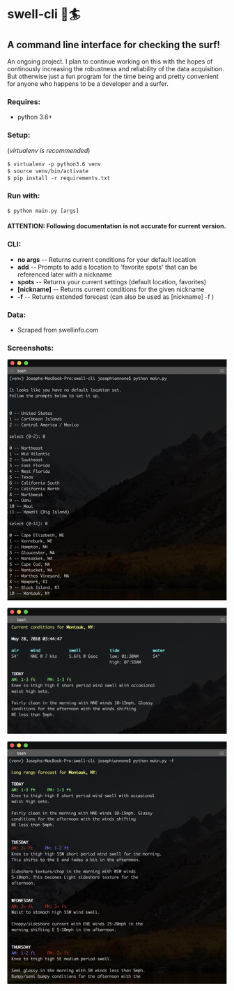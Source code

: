 # swell-cli :ocean::surfer:

## A command line interface for checking the surf!

An ongoing project. I plan to continue working on this with the hopes of continously increasing the robustness and reliability of the data acquisition. But otherwise just a fun program for the time being and pretty convenient for anyone who happens to be a developer and a surfer.

### Requires:
- python 3.6+

### Setup:
(*virtualenv is recommended*)
```
$ virtualenv -p python3.6 venv
$ source venv/bin/activate
$ pip install -r requirements.txt
```
### Run with:
```
$ python main.py [args]
```

#### ATTENTION: Following documentation is not accurate for current version.

### CLI:
- **no args**    -- Returns current conditions for your default location
- **add**        -- Prompts to add a location to 'favorite spots' that can be referenced later with a nickname
- **spots**      -- Returns your current settings (default location, favorites)
- **[nickname]** -- Returns current conditions for the given nickname
- **-f**         -- Returns extended forecast (can also be used as [nickname] -f )

### Data:
- Scraped from swellinfo.com

### Screenshots:
![screenshot](img/screenshot2.png)

![screenshot](img/screenshot1.png)

![screenshot](img/screenshot3.png)
